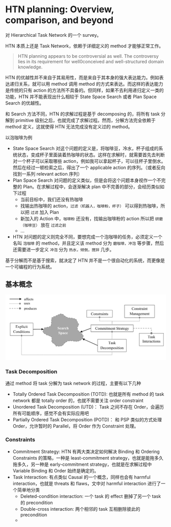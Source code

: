 # HTN planning: Overview, comparison, and beyond
对 Hierarchical Task Network 的一个 survey。

HTN 本质上还是 Task Network，依赖于详细定义的 method 才能够正常工作。

> HTN planning appears to be controversial as well. The controversy lies in its requirement for well0conceived and well-structured domain knowledge.

HTN 的优越性并不来自于其易用性，而是来自于其本身的强大表达能力。例如表达递归关系，就可以用 method 调用 method 的方式来表达。而这样的表达能力是传统的只有 action 的方法所不具备的。但同样，如果不去利用递归定义一类的功能，HTN 并不能表现出什么相较于 State Space Search 或者 Plan Space Search 的优越性。

和 Search 方法不同，HTN 的求解过程是基于 decomposing 的，将所有 task 分解到 primitive 级别之后，也就完成了求解过程。然而，分解方法完全依赖于 method 定义，这就使得 HTN 无法完成没有定义过的 method。

以泡咖啡为例
- State Space Search 对这个问题的定义是，将咖啡豆，冷水，杯子组成的系统状态，变成杯子里面装着热咖啡的状态。这样在求解时，就需要首先去判断对一个杯子可以采取哪些 action，例如我可以拿起杯子，可以往杯子里倒水。然后在经过一顿检索之后，得出了一个 applicable action 的序列。（或者反向找到一系列 relevant action 序列）
- Plan Space Search 对问题的定义类似，但是会将这个问题本身视作一个不完整的 Plan。在求解过程中，会逐渐解决 plan 中不完善的部分，会经历类似如下过程
  - 当前目标中，我们还没有热咖啡
  - 找输出热咖啡的 action，`过滤（机器人，咖啡粉，杯子）` 可以得到热咖啡，所以把 `过滤` 加入 Plan
  - 新加入的 Action 中，`咖啡粉` 还没有，找输出咖啡粉的 action 所以把 `研磨（咖啡豆）` 放在 `过滤之前`
  - ...
- HTN 对问题的定义则完全不同，要想完成一个泡咖啡的任务，必须定义一个名叫 `泡咖啡` 的 method，并且定义该 method 分为 `磨咖啡，冲泡` 等步骤，然后还需要进一步定义 `冲泡` 分为 `热水，倾倒，搅拌` 几步。

基于分解而不是基于搜索，就决定了 HTN 并不是一个很自动化的系统，而更像是一个可编程的行为系统。

## 基本概念
![Conceptual Framework](../imgs/HTN_framework.png)

### Task Decomposition
通过 method 将 task 分解为 task network 的过程，主要有以下几种
- Totally Ordered Task Decomposition (TOTD): 也就是所有 method 的 task network 都是 totally order 的，也就不需要关注 order constraint
- Unordered Task Decomposition (UTD)： Task 之间不存在 Order，会遍历所有可能顺序，感觉不会有实际应用吧
- Partially Ordered Task Decomposition (POTD)： 和 PSP 类似的方式处理 Order，允许暂时的 Parallel，将 Order 作为 Constraint 处理。

### Constraints
- Commitment Strategy: HTN 有两大类决定如何解决 Binding 和 Ordering Constraints 的策略，一种是 least-commitment strategy，也就是能拖多久拖多久，另一种是 early-commitment strategy，也就是在求解过程中 Variable Binding 和 Order 始终是确定的。
- Task Interaction: 有点类似 Causal 的一个概念，同样也会有 harmful interaction，也就是 threats 和 flaws，文中对 harmful interaction 进行了一个简单地分类
  - Deleted-condition interaction: 一个 task 的 effect 删掉了另一个 task 的 precondition
  - Double-cross interaction: 两个相邻的 task 互相删除彼此的 precondition
  - 
